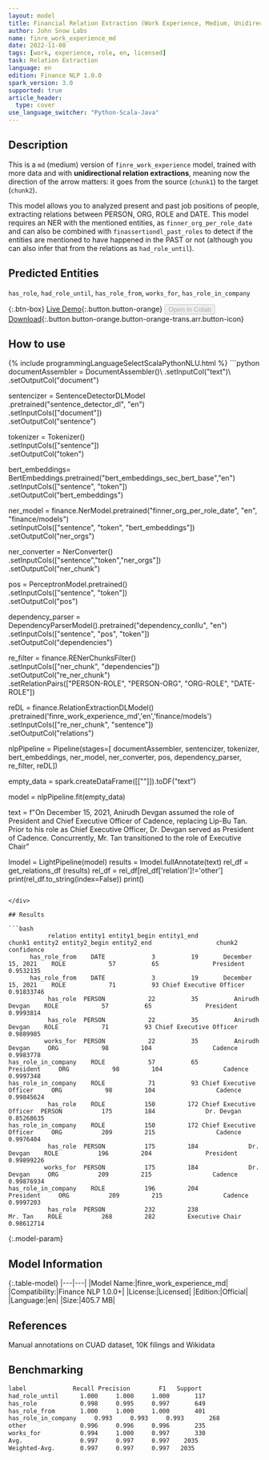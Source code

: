 ```yaml
---
layout: model
title: Financial Relation Extraction (Work Experience, Medium, Unidirectional)
author: John Snow Labs
name: finre_work_experience_md
date: 2022-11-08
tags: [work, experience, role, en, licensed]
task: Relation Extraction
language: en
edition: Finance NLP 1.0.0
spark_version: 3.0
supported: true
article_header:
  type: cover
use_language_switcher: "Python-Scala-Java"
---
```


## Description

This is a `md` (medium) version of `finre_work_experience` model, trained with more data and with **unidirectional relation extractions**, meaning now the direction of the arrow matters: it goes from the source (`chunk1`) to the target (`chunk2`).

This model allows you to analyzed present and past job positions of people, extracting relations between PERSON, ORG, ROLE and DATE. This model requires an NER with the mentioned entities, as `finner_org_per_role_date` and can also be combined with `finassertiondl_past_roles` to detect if the entities are mentioned to have happened in the PAST or not (although you can also infer that from the relations as `had_role_until`).

## Predicted Entities

`has_role`, `had_role_until`, `has_role_from`, `works_for`, `has_role_in_company`

{:.btn-box}
[Live Demo](https://demo.johnsnowlabs.com/finance/FINRE_WORK_EXPERIENCE){:.button.button-orange}
<button class="button button-orange" disabled>Open in Colab</button>
[Download](https://s3.amazonaws.com/auxdata.johnsnowlabs.com/finance/models/finre_work_experience_md_en_1.0.0_3.0_1667922980930.zip){:.button.button-orange.button-orange-trans.arr.button-icon}

## How to use



<div class="tabs-box" markdown="1">
{% include programmingLanguageSelectScalaPythonNLU.html %}
```python
documentAssembler = DocumentAssembler()\
        .setInputCol("text")\
        .setOutputCol("document")

sentencizer = SentenceDetectorDLModel\
        .pretrained("sentence_detector_dl", "en") \
        .setInputCols(["document"])\
        .setOutputCol("sentence")                     
                     
tokenizer = Tokenizer()\
        .setInputCols(["sentence"])\
        .setOutputCol("token")

bert_embeddings= BertEmbeddings.pretrained("bert_embeddings_sec_bert_base","en")\
        .setInputCols(["sentence", "token"])\
        .setOutputCol("bert_embeddings")

ner_model = finance.NerModel.pretrained("finner_org_per_role_date", "en", "finance/models")\
        .setInputCols(["sentence", "token", "bert_embeddings"])\
        .setOutputCol("ner_orgs")

ner_converter = NerConverter()\
        .setInputCols(["sentence","token","ner_orgs"])\
        .setOutputCol("ner_chunk")

pos = PerceptronModel.pretrained()\
    .setInputCols(["sentence", "token"])\
    .setOutputCol("pos")

dependency_parser = DependencyParserModel().pretrained("dependency_conllu", "en")\
    .setInputCols(["sentence", "pos", "token"])\
    .setOutputCol("dependencies")

re_filter = finance.RENerChunksFilter()\
    .setInputCols(["ner_chunk", "dependencies"])\
    .setOutputCol("re_ner_chunk")\
    .setRelationPairs(["PERSON-ROLE", "PERSON-ORG", "ORG-ROLE", "DATE-ROLE"])
                            
reDL = finance.RelationExtractionDLModel()\
    .pretrained('finre_work_experience_md','en','finance/models')\
    .setInputCols(["re_ner_chunk", "sentence"])\
    .setOutputCol("relations")

nlpPipeline = Pipeline(stages=[
        documentAssembler,
        sentencizer,
        tokenizer,
        bert_embeddings,
        ner_model,
        ner_converter,
        pos,
        dependency_parser,
        re_filter,
        reDL])

empty_data = spark.createDataFrame([[""]]).toDF("text")

model = nlpPipeline.fit(empty_data)

text = f"On December 15, 2021, Anirudh Devgan assumed the role of President and Chief Executive Officer of Cadence, replacing Lip-Bu Tan. Prior to his role as Chief Executive Officer, Dr. Devgan served as President of Cadence. Concurrently, Mr. Tan transitioned to the role of Executive Chair"

lmodel = LightPipeline(model)
results = lmodel.fullAnnotate(text)
rel_df = get_relations_df (results)
rel_df = rel_df[rel_df['relation']!='other']
print(rel_df.to_string(index=False))
print()
```

</div>

## Results

```bash
           relation entity1 entity1_begin entity1_end                  chunk1 entity2 entity2_begin entity2_end                  chunk2 confidence
      has_role_from    DATE             3          19       December 15, 2021    ROLE            57          65               President  0.9532135
      has_role_from    DATE             3          19       December 15, 2021    ROLE            71          93 Chief Executive Officer 0.91833746
           has_role  PERSON            22          35          Anirudh Devgan    ROLE            57          65               President  0.9993814
           has_role  PERSON            22          35          Anirudh Devgan    ROLE            71          93 Chief Executive Officer  0.9889985
          works_for  PERSON            22          35          Anirudh Devgan     ORG            98         104                 Cadence  0.9983778
has_role_in_company    ROLE            57          65               President     ORG            98         104                 Cadence  0.9997348
has_role_in_company    ROLE            71          93 Chief Executive Officer     ORG            98         104                 Cadence 0.99845624
           has_role    ROLE           150         172 Chief Executive Officer  PERSON           175         184              Dr. Devgan 0.85268635
has_role_in_company    ROLE           150         172 Chief Executive Officer     ORG           209         215                 Cadence  0.9976404
           has_role  PERSON           175         184              Dr. Devgan    ROLE           196         204               President 0.99899226
          works_for  PERSON           175         184              Dr. Devgan     ORG           209         215                 Cadence 0.99876934
has_role_in_company    ROLE           196         204               President     ORG           209         215                 Cadence  0.9997203
           has_role  PERSON           232         238                 Mr. Tan    ROLE           268         282         Executive Chair 0.98612714
```

{:.model-param}
## Model Information

{:.table-model}
|---|---|
|Model Name:|finre_work_experience_md|
|Compatibility:|Finance NLP 1.0.0+|
|License:|Licensed|
|Edition:|Official|
|Language:|en|
|Size:|405.7 MB|

## References

Manual annotations on CUAD dataset, 10K filings and Wikidata

## Benchmarking

```bash
label             Recall Precision        F1   Support
had_role_until      1.000     1.000     1.000       117
has_role            0.998     0.995     0.997       649
has_role_from       1.000     1.000     1.000       401
has_role_in_company     0.993     0.993     0.993       268
other               0.996     0.996     0.996       235
works_for           0.994     1.000     0.997       330
Avg.                0.997     0.997     0.997    2035
Weighted-Avg.       0.997     0.997     0.997   2035
```
